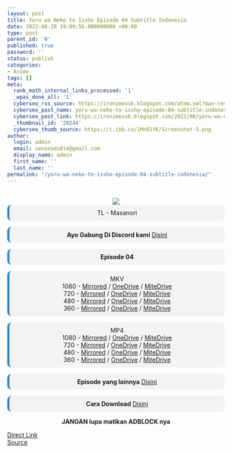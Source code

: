 ```yaml
---
layout: post
title: Yoru wa Neko to Issho Episode 04 Subtitle Indonesia
date: 2022-08-20 19:09:56.000000000 +00:00
type: post
parent_id: '0'
published: true
password: ''
status: publish
categories:
- Anime
tags: []
meta:
  rank_math_internal_links_processed: '1'
  _wpas_done_all: '1'
  cyberseo_rss_source: https://ironimesub.blogspot.com/atom.xml?max-results=150
  cyberseo_post_name: yoru-wa-neko-to-issho-episode-04-subtitle-indonesia
  cyberseo_post_link: https://ironimesub.blogspot.com/2022/08/yoru-wa-neko-to-issho-episode-04.html
  _thumbnail_id: '29244'
  cyberseo_thumb_source: https://i.ibb.co/1Mn81YK/Screenshot-5.png
author:
  login: admin
  email: senseads014@gmail.com
  display_name: admin
  first_name: ''
  last_name: ''
permalink: "/yoru-wa-neko-to-issho-episode-04-subtitle-indonesia/"
---
```


<div style="text-align: center">
<br />
<img src="{{ site.baseurl }}/assets/2022/08/Screenshot-5.png" />
<div style="background-color: #f3f3f3;border-left: 5px solid #2288dd;border-radius: 10px;padding: 10px">
TL - Masanori</div>
<p></p>
<div style="background-color: #f3f3f3;border-left: 5px solid #2288dd;border-radius: 10px;padding: 10px">
<strong>Ayo Gabung Di Discord kami</strong> <a href="https://discord.gg/aNHRkNeY">Disini</a>
</div>
<p></p>
<div style="background-color: #f3f3f3;border-left: 5px solid #2288dd;border-radius: 10px;padding: 10px">
<strong>Episode 04</strong> </div>
<p></p>
<div style="background-color: #f3f3f3;border-left: 5px solid #2288dd;border-radius: 10px;padding: 10px">
MKV<br />
1080 - <a href="https://mir.cr/PXQTGDAT">Mirrored</a> / <a href="https://smkn1stg-my.sharepoint.com/:v:/g/personal/irony_smkn1sintang_sch_id/EeEHZd4cXFlBrD5d9o2r3UYBdYIu7wAIFks8rFB8Mp6UIg?e=vuUo64">OneDrive</a> / <a href="https://mitedrive.my.id/view/5eb7cf18cac51ec">MiteDrive</a><br />
720 - <a href="https://mir.cr/1Y7I6F9G">Mirrored</a> / <a href="https://smkn1stg-my.sharepoint.com/:v:/g/personal/irony_smkn1sintang_sch_id/EXh4qNaVA0hHuv5W0MkkO6sBWXc-HO-EtFV2lMzyKsIRkg?e=bn4v6y">OneDrive</a> / <a href="https://mitedrive.my.id/view/aab1bfc6717dadf">MiteDrive</a><br />
480 - <a href="https://mir.cr/VHQNEETB">Mirrored</a> / <a href="https://smkn1stg-my.sharepoint.com/:v:/g/personal/irony_smkn1sintang_sch_id/EbvUHC9k-eFIu5c5XcbwWHoBoOGQtMayVVgNqnrjY85WgA?e=glJygF">OneDrive</a> / <a href="https://mitedrive.my.id/view/eacf00f8">MiteDrive</a><br />
360 - <a href="https://mir.cr/029OWFEH">Mirrored</a> / <a href="https://smkn1stg-my.sharepoint.com/:v:/g/personal/irony_smkn1sintang_sch_id/ETXybpOOLSJAholJTs9qWK0BSFrVmfd-hed1nrzwSVC0oQ?e=4lYMMH">OneDrive</a> / <a href="https://mitedrive.my.id/view/fdac879fb">MiteDrive</a>
</div>
<p></p>
<div style="background-color: #f3f3f3;border-left: 5px solid #2288dd;border-radius: 10px;padding: 10px">
MP4<br />
1080 - <a href="https://mir.cr/X4B8KOFO">Mirrored</a> / <a href="https://smkn1stg-my.sharepoint.com/:v:/g/personal/irony_smkn1sintang_sch_id/ES8uxxH0W0JJkESyLDArp8QBm-Sc9IVQz5MmSIJ-tdeiEQ?e=rEpbUZ">OneDrive</a> / <a href="https://mitedrive.my.id/view/cea0f9acfcb52c2">MiteDrive</a><br />
720 - <a href="https://mir.cr/RITNIO9P">Mirrored</a> / <a href="https://smkn1stg-my.sharepoint.com/:v:/g/personal/irony_smkn1sintang_sch_id/EcPWnGglJQZEh2XoJdhG55oB5DLNChiETMQveHG3x7C8Tw?e=hkp4XG">OneDrive</a> / <a href="https://mitedrive.my.id/view/18aeda6">MiteDrive</a><br />
480 - <a href="https://mir.cr/13XNFCUI">Mirrored</a> / <a href="https://smkn1stg-my.sharepoint.com/:v:/g/personal/irony_smkn1sintang_sch_id/ERrWHTrUBMNLjfLctIWYsPwBVsc8IETlyH7fB9_zKedCiQ?e=n3OIam">OneDrive</a> / <a href="https://mitedrive.my.id/view/44cf6d6">MiteDrive</a><br />
360 - <a href="https://mir.cr/HNLQCOXO">Mirrored</a> / <a href="https://smkn1stg-my.sharepoint.com/:v:/g/personal/irony_smkn1sintang_sch_id/EVxIKJW6v1tPlAiliqxRWboBqBNQNjQq0W6QcKDPiV9qgA?e=tUSMDE">OneDrive</a> / <a href="https://mitedrive.my.id/view/92a1da9c2451643">MiteDrive</a>
</div>
<p>
<div style="background-color: #f3f3f3;border-left: 5px solid #2288dd;border-radius: 10px;padding: 10px">
<strong>Episode yang lainnya</strong> <a href="https://ironimesub.blogspot.com/p/yoru-wa-neko-to-issho.html">Disini</a>
</div>
<p></p>
<div style="background-color: #f3f3f3;border-left: 5px solid #2288dd;border-radius: 10px;padding: 10px">
<strong>Cara Download</strong> <a href="https://ironimesub.blogspot.com/2022/04/cara-mendownload-di-mirrored.html">Disini</a>
</div>
<p><strong>JANGAN lupa matikan ADBLOCK nya</strong></p>
</div>
<div class="divbtn"> <a href="https://handymansurrender.com/fihup8buzv?key=94550f7ce39444073321dde3b8782f97" class="btn"><i class="fa fa-download"></i> Direct Link</a> <br /><a href="https://ironimesub.blogspot.com/2022/08/yoru-wa-neko-to-issho-episode-04.html">Source</a> </div>
